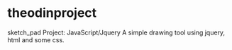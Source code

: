 # theodinproject
sketch_pad
Project: JavaScript/Jquery
A simple drawing tool using jquery, html and some css.
